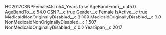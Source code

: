 <?xml version="1.0" encoding="UTF-8"?>
<CustomMetadata xmlns="http://soap.sforce.com/2006/04/metadata" xmlns:xsi="http://www.w3.org/2001/XMLSchema-instance" xmlns:xsd="http://www.w3.org/2001/XMLSchema">
    <label>HC2017CSNPFemale45To54_Years</label>
    <protected>false</protected>
    <values>
        <field>AgeBandFrom__c</field>
        <value xsi:type="xsd:double">45.0</value>
    </values>
    <values>
        <field>AgeBandTo__c</field>
        <value xsi:type="xsd:double">54.0</value>
    </values>
    <values>
        <field>CSNP__c</field>
        <value xsi:type="xsd:boolean">true</value>
    </values>
    <values>
        <field>Gender__c</field>
        <value xsi:type="xsd:string">Female</value>
    </values>
    <values>
        <field>IsActive__c</field>
        <value xsi:type="xsd:boolean">true</value>
    </values>
    <values>
        <field>MedicaidNonOriginallyDisabled__c</field>
        <value xsi:type="xsd:double">2.068</value>
    </values>
    <values>
        <field>MedicaidOriginallyDisabled__c</field>
        <value xsi:type="xsd:double">0.0</value>
    </values>
    <values>
        <field>NonMedicaidNonOriginallyDisabled__c</field>
        <value xsi:type="xsd:double">1.507</value>
    </values>
    <values>
        <field>NonMedicaidOriginallyDisabled__c</field>
        <value xsi:type="xsd:double">0.0</value>
    </values>
    <values>
        <field>YearSpan__c</field>
        <value xsi:type="xsd:string">2017</value>
    </values>
</CustomMetadata>
